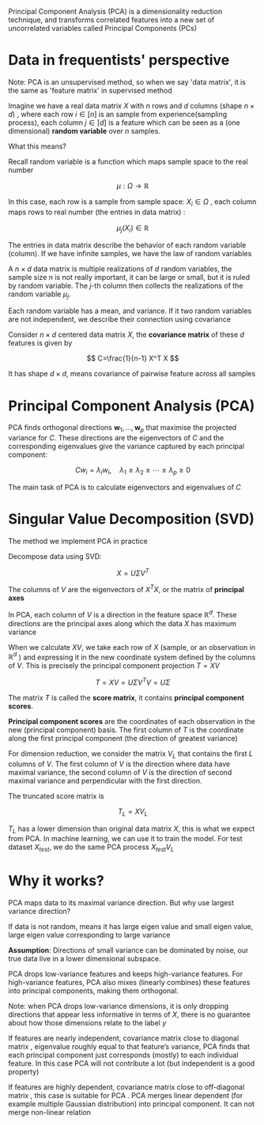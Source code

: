 Principal Component Analysis (PCA) is a dimensionality reduction technique, and transforms correlated features into a new set of uncorrelated variables called Principal Components (PCs)

# Data in frequentists' perspective
Note: PCA is an unsupervised method, so when we say 'data matrix', it is the same as 'feature matrix' in supervised method

Imagine we have a real data matrix $X$ with $n$ rows and $d$ columns (shape $n\times d$) , where each row $i\in[n]$ is an sample from experience(sampling process), each column $j\in[d]$ is a feature which can be seen as a (one dimensional) **random variable** over $n$ samples. 

What this means?

Recall random variable is a function which maps sample space to the real number 

$$\mu: \Omega \longrightarrow \mathbb{R}$$

In this case, each row is a sample from sample space: $X_i \in \Omega$ , each column maps rows to real number (the entries in data matrix) : 

$$\mu_j\left(X_i\right)\in\mathbb{R}$$

The entries in data matrix describe the behavior of each random variable (column). If we have infinite samples, we have the law of random variables

A $n \times d$ data matrix is multiple realizations of $d$ random variables, the sample size $n$ is not really important, it can be large or small, but it is ruled by random variable. The $j$-th column then collects the realizations of the random variable $\mu_j$.

Each random variable has a mean, and variance. If it two random variables are not independent, we describe their connection using covariance

Consider $n \times d$ centered data matrix $X$, the **covariance matrix** of these $d$ features is given by

$$
C=\frac{1}{n-1} X^T X
$$

It has shape $d\times d$, means covariance of pairwise feature across all samples 

# Principal Component Analysis (PCA)
PCA finds orthogonal directions $\mathbf{w}_1, \ldots, \mathbf{w}_p$ that maximise the projected variance for $C$. These directions are the eigenvectors of $C$ and the corresponding eigenvalues give the variance captured by each principal component:

$$
C{w}_i=\lambda_i {w}_i, \quad \lambda_1 \geq \lambda_2 \geq \cdots \geq \lambda_p \geq 0
$$

The main task of PCA is to calculate eigenvectors and eigenvalues of $C$

# Singular Value Decomposition (SVD)
The method we implement PCA in practice

Decompose data using SVD:

$$X=U \Sigma V^T$$

The columns of $V$ are the eigenvectors of $X^T X$, or the matrix of **principal axes**

In PCA, each column of $V$ is a direction in the feature space $\mathbb{R}^d$. These directions are the principal axes along which the data $X$ has maximum variance

When we calculate $X V$, we take each row of $X$ (sample, or an observation in $\mathbb{R}^d$ ) and expressing it in the new coordinate system defined by the columns of $V$. This is precisely the principal component projection $T=X V$ 

$$T=X V=U \Sigma V^T V=U \Sigma$$

The matrix $T$ is called the **score matrix**, it contains **principal component scores**.

**Principal component scores** are the coordinates of each observation in the new (principal component) basis. The first column of $T$ is the coordinate along the first principal component (the direction of greatest variance)

For dimension reduction, we consider the matrix $V_L$ that contains the first $L$ columns of $V$. The first column of $V$ is the direction where data have maximal variance, the second column of $V$ is the direction of second maximal variance and perpendicular with the first direction.

The truncated score matrix is 

$$T_L=X V_L$$

$T_L$ has a lower dimension than original data matrix $X$, this is what we expect from PCA. 
In machine learning, we can use it to train the model. For test dataset $X_{test}$, we do the same PCA process $X_{test}V_L$ 

# Why it works?
PCA maps data to its maximal variance direction. But why use largest variance direction? 

If data is not random, means it has large eigen value and small eigen value, large eigen value corresponding to large variance 

**Assumption**: Directions of small variance can be dominated by noise, our true data live in a lower dimensional subspace. 

PCA drops low-variance features and keeps high-variance features. For high-variance features, PCA also mixes (linearly combines) these features into principal components, making them orthogonal.

Note: when PCA drops low-variance dimensions, it is only dropping directions that appear less informative in terms of $X$, there is no guarantee about how those dimensions relate to the label $y$

If features are nearly independent, covariance matrix close to diagonal matrix , eigenvalue roughly equal to that feature’s variance, PCA finds that each principal component just corresponds (mostly) to each individual feature. In this case PCA will not contribute a lot (but independent is a good property)

If features are highly dependent, covariance matrix close to off-diagonal matrix , this case is suitable for PCA . PCA merges linear dependent (for example multiple Gaussian distribution) into principal component. It can not merge non-linear relation 
